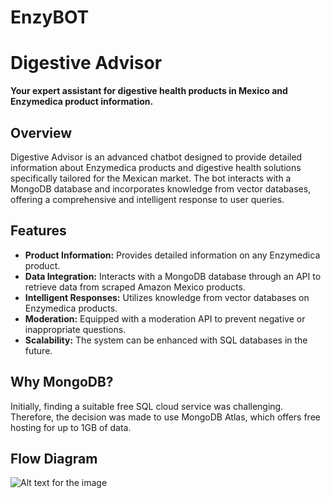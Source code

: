 # EnzyBOT

# Digestive Advisor

**Your expert assistant for digestive health products in Mexico and Enzymedica product information.**

## Overview

Digestive Advisor is an advanced chatbot designed to provide detailed information about Enzymedica products and digestive health solutions specifically tailored for the Mexican market. The bot interacts with a MongoDB database and incorporates knowledge from vector databases, offering a comprehensive and intelligent response to user queries.

## Features

- **Product Information:** Provides detailed information on any Enzymedica product.
- **Data Integration:** Interacts with a MongoDB database through an API to retrieve data from scraped Amazon Mexico products.
- **Intelligent Responses:** Utilizes knowledge from vector databases on Enzymedica products.
- **Moderation:** Equipped with a moderation API to prevent negative or inappropriate questions.
- **Scalability:** The system can be enhanced with SQL databases in the future.

## Why MongoDB?

Initially, finding a suitable free SQL cloud service was challenging. Therefore, the decision was made to use MongoDB Atlas, which offers free hosting for up to 1GB of data.

## Flow Diagram

![Alt text for the image](https://github.com/SriKumarD/EnzyBOT/blob/main/Flow_Diagram.png)

